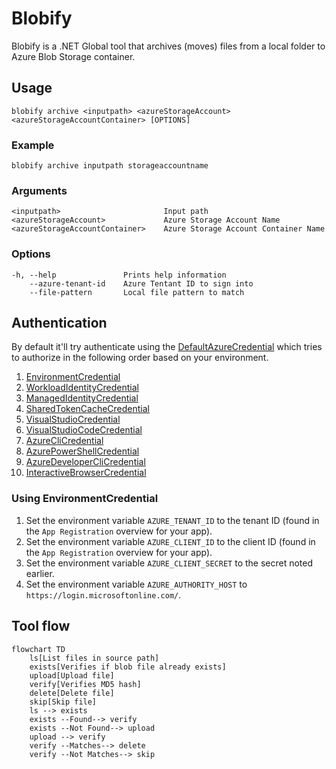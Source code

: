 # Blobify

Blobify is a .NET Global tool that archives (moves) files from a local folder to Azure Blob Storage container.

## Usage

    blobify archive <inputpath> <azureStorageAccount> <azureStorageAccountContainer> [OPTIONS]

### Example

    blobify archive inputpath storageaccountname

### Arguments

    <inputpath>                       Input path
    <azureStorageAccount>             Azure Storage Account Name
    <azureStorageAccountContainer>    Azure Storage Account Container Name

### Options
    -h, --help               Prints help information
        --azure-tenant-id    Azure Tentant ID to sign into
        --file-pattern       Local file pattern to match


## Authentication

By default it'll try authenticate using the [DefaultAzureCredential](https://learn.microsoft.com/en-us/dotnet/api/azure.identity.defaultazurecredential?view=azure-dotnet) which tries to authorize in the following order based on your environment.

1. [EnvironmentCredential](https://learn.microsoft.com/en-us/dotnet/api/azure.identity.environmentcredential?view=azure-dotnet)
1. [WorkloadIdentityCredential](https://learn.microsoft.com/en-us/dotnet/api/azure.identity.workloadidentitycredential?view=azure-dotnet)
1. [ManagedIdentityCredential](https://learn.microsoft.com/en-us/dotnet/api/azure.identity.managedidentitycredential?view=azure-dotnet)
1. [SharedTokenCacheCredential](https://learn.microsoft.com/en-us/dotnet/api/azure.identity.sharedtokencachecredential?view=azure-dotnet)
1. [VisualStudioCredential](https://learn.microsoft.com/en-us/dotnet/api/azure.identity.visualstudiocredential?view=azure-dotnet)
1. [VisualStudioCodeCredential](https://learn.microsoft.com/en-us/dotnet/api/azure.identity.visualstudiocodecredential?view=azure-dotnet)
1. [AzureCliCredential](https://learn.microsoft.com/en-us/dotnet/api/azure.identity.azureclicredential?view=azure-dotnet)
1. [AzurePowerShellCredential](https://learn.microsoft.com/en-us/dotnet/api/azure.identity.azurepowershellcredential?view=azure-dotnet)
1. [AzureDeveloperCliCredential](https://learn.microsoft.com/en-us/dotnet/api/azure.identity.azuredeveloperclicredential?view=azure-dotnet)
1. [InteractiveBrowserCredential](https://learn.microsoft.com/en-us/dotnet/api/azure.identity.interactivebrowsercredential?view=azure-dotnet)

### Using EnvironmentCredential

1. Set the environment variable `AZURE_TENANT_ID` to the tenant ID (found in the `App Registration` overview for your app).
1. Set the environment variable `AZURE_CLIENT_ID` to the client ID (found in the `App Registration` overview for your app).
1. Set the environment variable `AZURE_CLIENT_SECRET` to the secret noted earlier.
1. Set the environment variable `AZURE_AUTHORITY_HOST` to `https://login.microsoftonline.com/`.

## Tool flow

```mermaid
flowchart TD
    ls[List files in source path]
    exists[Verifies if blob file already exists]
    upload[Upload file]
    verify[Verifies MD5 hash]
    delete[Delete file]
    skip[Skip file]
    ls --> exists
    exists --Found--> verify
    exists --Not Found--> upload
    upload --> verify
    verify --Matches--> delete
    verify --Not Matches--> skip
```